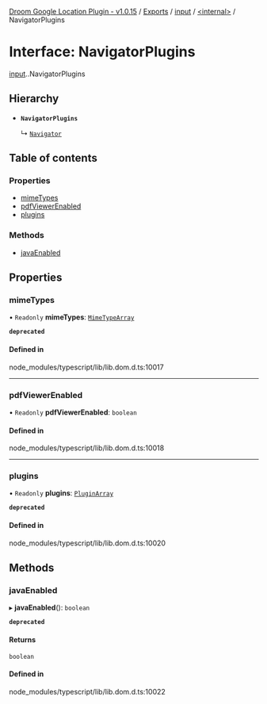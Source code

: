 [Droom Google Location Plugin - v1.0.15](../README.md) / [Exports](../modules.md) / [input](../modules/input.md) / [<internal\>](../modules/input._internal_.md) / NavigatorPlugins

# Interface: NavigatorPlugins

[input](../modules/input.md).[<internal>](../modules/input._internal_.md).NavigatorPlugins

## Hierarchy

- **`NavigatorPlugins`**

  ↳ [`Navigator`](input._internal_.Navigator.md)

## Table of contents

### Properties

- [mimeTypes](input._internal_.NavigatorPlugins.md#mimetypes)
- [pdfViewerEnabled](input._internal_.NavigatorPlugins.md#pdfviewerenabled)
- [plugins](input._internal_.NavigatorPlugins.md#plugins)

### Methods

- [javaEnabled](input._internal_.NavigatorPlugins.md#javaenabled)

## Properties

### mimeTypes

• `Readonly` **mimeTypes**: [`MimeTypeArray`](../modules/input._internal_.md#mimetypearray)

**`deprecated`**

#### Defined in

node_modules/typescript/lib/lib.dom.d.ts:10017

___

### pdfViewerEnabled

• `Readonly` **pdfViewerEnabled**: `boolean`

#### Defined in

node_modules/typescript/lib/lib.dom.d.ts:10018

___

### plugins

• `Readonly` **plugins**: [`PluginArray`](../modules/input._internal_.md#pluginarray)

**`deprecated`**

#### Defined in

node_modules/typescript/lib/lib.dom.d.ts:10020

## Methods

### javaEnabled

▸ **javaEnabled**(): `boolean`

**`deprecated`**

#### Returns

`boolean`

#### Defined in

node_modules/typescript/lib/lib.dom.d.ts:10022
